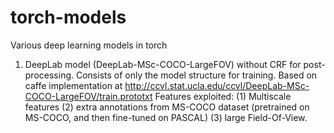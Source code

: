 # torch-models
Various deep learning models in torch

1. DeepLab model (DeepLab-MSc-COCO-LargeFOV) without CRF for post-processing. Consists of only the model structure for training.
Based on caffe implementation at http://ccvl.stat.ucla.edu/ccvl/DeepLab-MSc-COCO-LargeFOV/train.prototxt
Features exploited:
  (1) Multiscale features 
  (2) extra annotations from MS-COCO dataset (pretrained on MS-COCO, and then fine-tuned on PASCAL)
  (3) large Field-Of-View.
